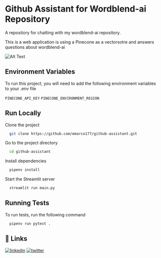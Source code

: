 
# Github Assistant for Wordblend-ai Repository

A repository for chatting with my wordblend-ai repository.

This is a web application is using a Pinecone as a vectorsotre and answers questions about wordblend-ai 


![Alt Text](https://github.com/g-emarco/github-assistant/blob/main/static/demo21.gif)

## Environment Variables

To run this project, you will need to add the following environment variables to your .env file

`PINECONE_API_KEY`
`PINECONE_ENVIRONMENT_REGION`

## Run Locally

Clone the project

```bash
  git clone https://github.com/emarco177/github-assistant.git
```

Go to the project directory

```bash
  cd github-assistant
```

Install dependencies

```bash
  pipenv install
```

Start the Streamlit server

```bash
  streamlit run main.py
```


## Running Tests

To run tests, run the following command

```bash
  pipenv run pytest .
```


## 🔗 Links
[![linkedin](https://img.shields.io/badge/linkedin-0A66C2?style=for-the-badge&logo=linkedin&logoColor=white)](https://www.linkedin.com/in/eden-marco/)
[![twitter](https://img.shields.io/badge/twitter-1DA1F2?style=for-the-badge&logo=twitter&logoColor=white)](https://twitter.com/EdenEmarco177)